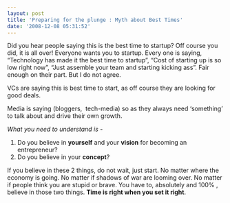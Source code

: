 ```yaml
---
layout: post
title: 'Preparing for the plunge : Myth about Best Times'
date: '2008-12-08 05:31:52'
---
```


<p>Did you hear people saying this is the best time to startup? Off course you did, it is all over! Everyone wants you to startup. Every one is saying, &ldquo;Technology has made it the best time to startup&rdquo;, &ldquo;Cost of starting up is so low right now&rdquo;, &ldquo;Just assemble your team and starting kicking ass&rdquo;. Fair enough on their part. But I do not agree.

VCs are saying this is best time to start, as off course they are looking for good deals.

Media is saying (bloggers,  tech-media) so as they always need &lsquo;something&rsquo; to talk about and drive their own growth.

<em>What you need to understand is -</em>
</p><ol><li>Do you believe in <strong>yourself</strong> and your <strong>vision</strong> for becoming an entrepreneur?</li>
	<li>Do you believe in your <strong>concept</strong>?</li>
</ol>
If you believe in these 2 things, do not wait, just start. No matter where the economy is going. No matter if shadows of war are looming over. No matter if people think you are stupid or brave. You have to, absolutely and 100% , believe in those two things. <strong>Time is right when you set it right</strong>.